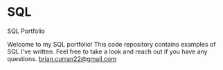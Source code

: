 # SQL
SQL Portfolio

Welcome to my SQL portfolio! This code repository contains examples of SQL I've written. Feel free to take a look and reach out if you have any questions.
[brian.curran22@gmail.com](url)
